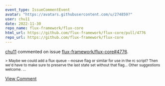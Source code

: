 ```yaml
---
event_type: IssueCommentEvent
avatar: "https://avatars.githubusercontent.com/u/274859?"
user: chu11
date: 2022-11-30
repo_name: flux-framework/flux-core
html_url: https://github.com/flux-framework/flux-core/pull/4776
repo_url: https://github.com/flux-framework/flux-core
---
```


<a href='https://github.com/chu11' target='_blank'>chu11</a> commented on issue <a href='https://github.com/flux-framework/flux-core/pull/4776' target='_blank'>flux-framework/flux-core#4776</a>.

<small>> Maybe we could add a flux queue --nosave flag or similar for use in the rc script? Then we'd have to make sure to preserve the last state set without that flag... Other suggestions welcome....</small>

<a href='https://github.com/flux-framework/flux-core/pull/4776' target='_blank'>View Comment</a>